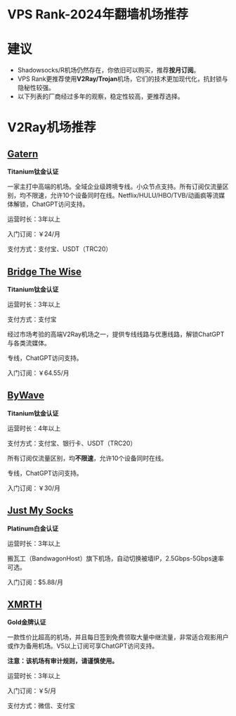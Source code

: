 # VPS Rank-2024年翻墙机场推荐

# 建议

- Shadowsocks/R机场仍然存在，你依旧可以购买，推荐**按月订阅**。
- VPS Rank更推荐使用**V2Ray/Trojan**机场，它们的技术更加现代化，抗封锁与隐秘性较强。
- 以下列表的厂商经过多年的观察，稳定性较高，更推荐选择。



# V2Ray机场推荐

## [Gatern](https://shuttle.gt-all.com/aff.php?aff=5181)

**Titanium钛金认证**

一家主打中高端的机场。全域企业级跨境专线。小众节点支持。所有订阅仅流量区别，均不限速，允许10个设备同时在线。Netflix/HULU/HBO/TVB/动画疯等流媒体解锁，ChatGPT访问支持。

运营时长：3年以上

入门订阅：￥24/月

支付方式：支付宝、USDT（TRC20）



## [Bridge The Wise](https://patriot.ninja/aff.php?aff=2143)

**Titanium钛金认证**

运营时长：3年以上

支付方式：支付宝

经过市场考验的高端V2Ray机场之一，提供专线线路与优惠线路，解锁ChatGPT与各类流媒体。

专线，ChatGPT访问支持。

入门订阅：￥64.55/月



## [ByWave](https://user.by.ltd/aff.php?aff=15543)

**Titanium钛金认证**

运营时长：4年以上

支付方式：支付宝、银行卡、USDT（TRC20）

所有订阅仅流量区别，均**不限速**，允许10个设备同时在线。

专线，ChatGPT访问支持。

入门订阅：￥30/月



## [Just My Socks](https://justmysocks5.net/members/aff.php?aff=28464)

**Platinum白金认证**

运营时长：3年以上

搬瓦工（BandwagonHost）旗下机场，自动切换被墙IP，2.5Gbps-5Gbps速率可选。

入门订阅：$5.88/月



## [XMRTH](https://xmrth.site/auth/register?code=CauL)

**Gold金牌认证**

一款性价比超高的机场，并且每日签到免费领取大量中继流量，非常适合观影用户或作为备用机场。V5以上订阅可享ChatGPT访问支持。

**注意：该机场有审计规则，请谨慎使用。**

运营时长：3年以上

入门订阅：￥5/月

支付方式：微信、支付宝



